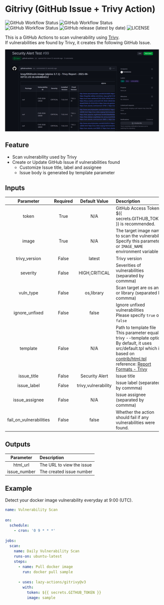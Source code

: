 # Gitrivy (GitHub Issue + Trivy Action)

![GitHub Workflow Status](https://img.shields.io/github/workflow/status/lazy-actions/gitrivy/Build)
![GitHub Workflow Status](https://img.shields.io/github/workflow/status/lazy-actions/gitrivy/Integration%20Test?label=Integration%20Test)
![GitHub Workflow Status](https://img.shields.io/github/workflow/status/lazy-actions/gitrivy/Unit%20Test?label=Unit%20Test)
![GitHub release (latest by date)](https://img.shields.io/github/v/release/homoluctus/gitrivy?color=brightgreen&include_prereleases)
![LICENSE](https://img.shields.io/github/license/homoluctus/gitrivy?color=brightgreen)

This is a GitHub Actions to scan vulnerability using [Trivy](https://github.com/aquasecurity/trivy).<br>
If vulnerabilities are found by Trivy, it creates the following GitHub Issue.

![image](./assets/img/issue.png)

## Feature

- Scan vulnerability used by Trivy
- Create or Update GitHub Issue if vulnerabilities found
  - Customize Issue title, label and assignee
  - Issue body is generated by template parameter

## Inputs

|Parameter|Required|Default Value|Description|
|:--:|:--:|:--:|:--|
|token|True|N/A|GitHub Access Token.<br>${{ secrets.GITHUB_TOKEN }} is recommended.|
|image|True|N/A|The target image name to scan the vulnerability<br>Specify this parameter or `IMAGE_NAME` environment variable|
|trivy_version|False|latest|Trivy version|
|severity|False|HIGH,CRITICAL|Severities of vulnerabilities (separated by commma)|
|vuln_type|False|os,library|Scan target are os and / or library (separated by commma)|
|ignore_unfixed|False|false|Ignore unfixed vulnerabilities<br>Please specify `true` or `false`|
|template|False|N/A|Path to template file<br>This parameter equals trivy --template option<br>By default, it uses src/default.tpl which is based on [contrib/html.tpl](https://github.com/aquasecurity/trivy/blob/main/contrib/html.tpl)<br>reference: [Report Formats - Trivy](https://aquasecurity.github.io/trivy/v0.18.3/examples/report/#template)|
|issue_title|False|Security Alert|Issue title|
|issue_label|False|trivy,vulnerability|Issue label (separated by commma)|
|issue_assignee|False|N/A|Issue assignee (separated by commma)|
|fail_on_vulnerabilities|False|false|Whether the action should fail if any vulnerabilities were found.|

## Outputs

|Parameter|Description|
|:--:|:--|
|html_url|The URL to view the issue|
|issue_number|The created issue number|

## Example

Detect your docker image vulnerability everyday at 9:00 (UTC).

```yaml
name: Vulnerability Scan

on:
  schedule:
    - cron: '0 9 * * *'

jobs:
  scan:
    name: Daily Vulnerability Scan
    runs-on: ubuntu-latest
    steps:
      - name: Pull docker image
        run: docker pull sample

      - uses: lazy-actions/gitrivy@v3
        with:
          token: ${{ secrets.GITHUB_TOKEN }}
          image: sample
```
